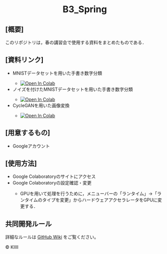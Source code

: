 <h1 align="center">
  B3_Spring
</h1>

 <h2>[概要]</h2>
 このリポジトリは，春の講習会で使用する資料をまとめたものである．

<h2>[資料リンク]</h2>
<ul>
  <li>MNISTデータセットを用いた手書き数字分類</li>
  <ul>
    <li>
      <a href="https://colab.research.google.com/github/KIIIIT00/B3_Spring/blob/main/MNIST_ML.ipynb">
        <img src="https://colab.research.google.com/assets/colab-badge.svg" alt="Open In Colab">
      </a>
    </li>
  </ul>
  <li>ノイズを付けたMNISTデータセットを用いた手書き数字分類</li>
  <ul>
    <li>
      <a href="https://colab.research.google.com/github/KIIIIT00/B3_Spring/blob/main/MNIST_Noise.ipynb">
        <img src="https://colab.research.google.com/assets/colab-badge.svg" alt="Open In Colab">
      </a>
    </li>
  </ul>
  <li>CycleGANを用いた画像変換</li>
  <ul>
    <li>
      <a href="https://colab.research.google.com/github/KIIIIT00/B3_Spring/blob/main/CycleGAN.ipynb">
        <img src="https://colab.research.google.com/assets/colab-badge.svg" alt="Open In Colab">
      </a>
    </li>
  </ul>
</ul>

<h2>[用意するもの]</h2>
<ul>
  <li>Googleアカウント</li>
</ul>

<h2>[使用方法]</h2>
<ul>
  <li>Google Colaboratoryのサイトにアクセス</li>
  <li>Google Colaboratoryの設定確認・変更</li>
  <ul>
    <li>GPUを用いて処理を行うために，メニューバーの「ランタイム」→「ランタイムのタイプを変更」からハードウェアアクセラレータをGPUに変更する．</li>
  </ul>
</ul>

## 共同開発ルール
詳細なルールは [GitHub Wiki](https://github.com/KIIIIT00/B3_Spring/wiki) をご覧ください。


&copy; KIIII
